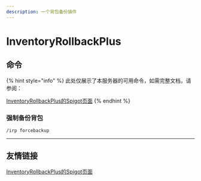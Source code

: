 ```yaml
---
description: 一个背包备份插件
---
```


# InventoryRollbackPlus

## 命令

{% hint style="info" %}
此处仅展示了本服务器的可用命令，如需完整文档，请参阅：

[InventoryRollbackPlus的Spigot页面](https://www.spigotmc.org/resources/inventory-rollback-plus-1-8-1-20-x.85811/)
{% endhint %}

### 强制备份背包

```
/irp forcebackup
```

***

## 友情链接

[InventoryRollbackPlus的Spigot页面](https://www.spigotmc.org/resources/inventory-rollback-plus-1-8-1-20-x.85811/)
